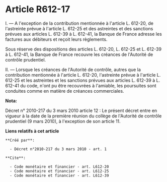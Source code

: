 # Article R612-17

I. ― A l'exception de la contribution mentionnée à l'article L. 612-20, de l'astreinte prévue à l'article L. 612-25 et des
astreintes et des sanctions prévues aux articles L. 612-39 à L. 612-41, la Banque de France adresse les factures aux
débiteurs et reçoit leurs règlements. 

Sous réserve des dispositions des articles L. 612-20, L. 612-25 et L. 612-39 à L. 612-41, la Banque de France recouvre les
créances de l'Autorité de contrôle prudentiel. 

II. ― Lorsque les créances de l'Autorité de contrôle, autres que la contribution mentionnée à l'article L. 612-20,
l'astreinte prévue à l'article L. 612-25 et les astreintes et les sanctions prévues aux articles L. 612-39 à L. 612-41 du
code, n'ont pu être recouvrées à l'amiable, les poursuites sont conduites comme en matière de créances commerciales.

**Nota:**

Décret n° 2010-217 du 3 mars 2010 article 12 : Le présent décret entre en vigueur à la date de la première réunion du collège
de l'Autorité de contrôle prudentiel (9 mars 2010), à l'exception de son article 11.

**Liens relatifs à cet article**

	**Créé par**:

	  - Décret n°2010-217 du 3 mars 2010 - art. 1

	**Cite**:

	  - Code monétaire et financier - art. L612-20
	  - Code monétaire et financier - art. L612-25
	  - Code monétaire et financier - art. L612-39
